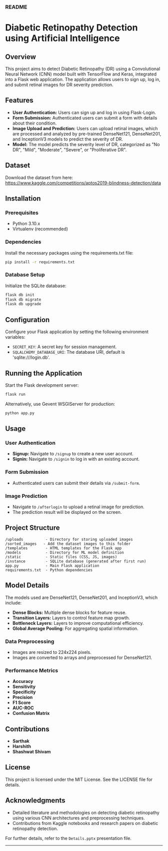 ### README

# Diabetic Retinopathy Detection using Artificial Intelligence

## Overview
This project aims to detect Diabetic Retinopathy (DR) using a Convolutional Neural Network (CNN) model built with TensorFlow and Keras, integrated into a Flask web application. The application allows users to sign up, log in, and submit retinal images for DR severity prediction.

## Features
- **User Authentication:** Users can sign up and log in using Flask-Login.
- **Form Submission:** Authenticated users can submit a form with details about their condition.
- **Image Upload and Prediction:** Users can upload retinal images, which are processed and analyzed by pre-trained DenseNet121, DenseNet201, and InceptionV3 models to predict the severity of DR.
- **Model:** The model predicts the severity level of DR, categorized as "No DR", "Mild", "Moderate", "Severe", or "Proliferative DR".

## Dataset 
Download the dataset from here: https://www.kaggle.com/competitions/aptos2019-blindness-detection/data

## Installation

### Prerequisites
- Python 3.10.x
- Virtualenv (recommended)

### Dependencies
Install the necessary packages using the requirements.txt file:
```sh
pip install -r requirements.txt
```

### Database Setup
Initialize the SQLite database:
```sh
flask db init
flask db migrate
flask db upgrade
```

## Configuration
Configure your Flask application by setting the following environment variables:
- `SECRET_KEY`: A secret key for session management.
- `SQLALCHEMY_DATABASE_URI`: The database URI, default is 'sqlite:///login.db'.

## Running the Application
Start the Flask development server:
```sh
flask run
```
Alternatively, use Gevent WSGIServer for production:
```sh
python app.py
```

## Usage

### User Authentication
- **Signup:** Navigate to `/signup` to create a new user account.
- **Signin:** Navigate to `/signin` to log in with an existing account.

### Form Submission
- Authenticated users can submit their details via `/submit-form`.

### Image Prediction
- Navigate to `/afterlogin` to upload a retinal image for prediction.
- The prediction result will be displayed on the screen.

## Project Structure
```
/uploads          - Directory for storing uploaded images
/sorted_images   - Add the dataset images to this folder
/templates        - HTML templates for the Flask app
/models           - Directory for ML model definition
/static           - Static files (CSS, JS, images)
/instance         - SQLite database (generated after first run)
app.py            - Main Flask application
requirements.txt  - Python dependencies
```

## Model Details
The models used are DenseNet121, DenseNet201, and InceptionV3, which include:
- **Dense Blocks:** Multiple dense blocks for feature reuse.
- **Transition Layers:** Layers to control feature map growth.
- **Bottleneck Layers:** Layers to improve computational efficiency.
- **Global Average Pooling:** For aggregating spatial information.

### Data Preprocessing
- Images are resized to 224x224 pixels.
- Images are converted to arrays and preprocessed for DenseNet121.

### Performance Metrics
- **Accuracy**
- **Sensitivity**
- **Specificity**
- **Precision**
- **F1 Score**
- **AUC-ROC**
- **Confusion Matrix**

## Contributions
- **Sarthak**
- **Harshith**
- **Shashwat Shivam**

## License
This project is licensed under the MIT License. See the LICENSE file for details.

## Acknowledgments
- Detailed literature and methodologies on detecting diabetic retinopathy using various CNN architectures and preprocessing techniques.
- Contributions from Kaggle notebooks and research papers on diabetic retinopathy detection.

For further details, refer to the `Details.pptx` presentation file.

---
